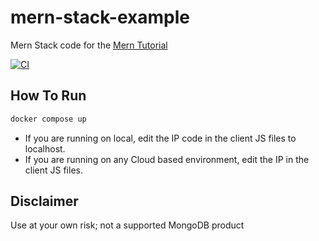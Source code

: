 # mern-stack-example
Mern Stack code for the [Mern Tutorial](https://www.mongodb.com/languages/mern-stack-tutorial)

[![CI](https://github.com/mongodb-developer/mern-stack-example/actions/workflows/main.yaml/badge.svg)](https://github.com/mongodb-developer/mern-stack-example/actions/workflows/main.yaml)

## How To Run
```bash
docker compose up
```

- If you are running on local, edit the IP code in the client JS files to localhost.
- If you are running on any Cloud based environment, edit the IP in the client JS files.

## Disclaimer

Use at your own risk; not a supported MongoDB product
